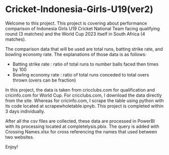 # Cricket-Indonesia-Girls-U19(ver2)

Welcome to this project.
This project is covering about performance comparison of Indonesia Girls U19 Cricket National Team facing qualifying round (3 matches) 
and the World Cup 2023 itself in South Africa (4 matches).

The comparison data that will be used are total runs, batting strike rate, and bowling economy rate. The explanations of those data is as follows:
- Batting strike rate : ratio of total runs to number balls faced then times by 100
- Bowling economy rate : ratio of total runs conceded to total overs thrown (overs can be fraction)

In this project, the data is taken from cricclubs.com for qualification and cricinfo.com for World Cup.
For cricclubs.com, I download the data directly from the site. Whereas for cricinfo.com,
I scrape the table using python with its code located at scrapewholetable.ipnyb.
This project is completed within 3 days individually.

After all the csv files are collected, these data are processed in PowerBI with its processing located at completelysis.pbix.
The query is added with Crossing Names.xlsx for cross referencing the names that used between two websites.

Enjoy!
